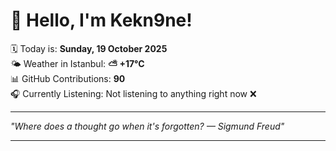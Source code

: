 # 👋 Hello, I'm Kekn9ne!

🗓️ Today is: **Sunday, 19 October 2025**  
🌤️ Weather in Istanbul: **⛅️  +17°C**  
📊 GitHub Contributions: **90**  
🎧 Currently Listening: Not listening to anything right now ❌

---

_"Where does a thought go when it's forgotten? — *Sigmund Freud*"_

---
